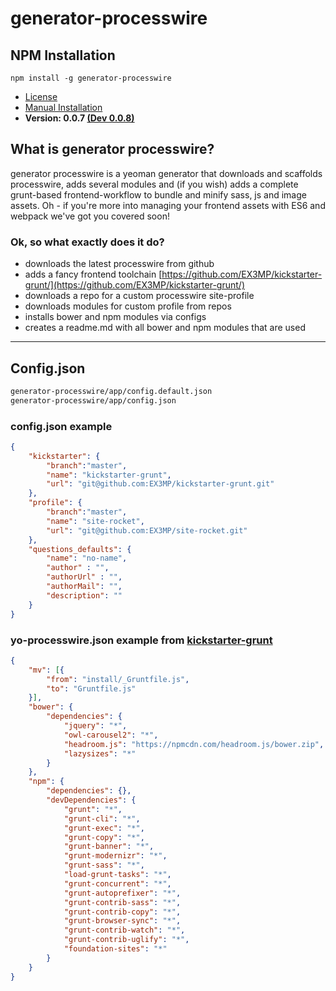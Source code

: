# generator-processwire

## NPM Installation

```
npm install -g generator-processwire
```

- [License](license.txt)
- [Manual Installation](install.md)
- **Version: 0.0.7 [(Dev 0.0.8)](?at=dev)**

## What is generator processwire?

generator processwire is a yeoman generator that downloads and scaffolds  processwire, adds several modules and (if you wish) adds a complete grunt-based frontend-workflow to bundle and minify sass, js and image assets. Oh - if you're more into managing your frontend assets with ES6 and webpack we've got you covered soon!

### Ok, so what exactly does it do?
- downloads the latest processwire from github
- adds a fancy frontend toolchain [https://github.com/EX3MP/kickstarter-grunt/](https://github.com/EX3MP/kickstarter-grunt/)
- downloads a repo for a custom processwire site-profile
- downloads modules for custom profile from repos
- installs bower and npm modules via  configs
- creates a readme.md with all bower and npm modules that are used

--------------------------------------------------------------------------------

## Config.json

```bash
generator-processwire/app/config.default.json
generator-processwire/app/config.json
```

### config.json example

```json
{
    "kickstarter": {
        "branch":"master",
        "name": "kickstarter-grunt",
        "url": "git@github.com:EX3MP/kickstarter-grunt.git"
    },
    "profile": {
        "branch":"master",
        "name": "site-rocket",
        "url": "git@github.com:EX3MP/site-rocket.git"
    },
    "questions_defaults": {
        "name": "no-name",
        "author" : "",
        "authorUrl" : "",
        "authorMail": "",
        "description": ""
    }
}
```

### yo-processwire.json example from [kickstarter-grunt](https://github.com/EX3MP/kickstarter-grunt)

```json
{
    "mv": [{
        "from": "install/_Gruntfile.js",
        "to": "Gruntfile.js"
    }],
    "bower": {
        "dependencies": {
            "jquery": "*",
            "owl-carousel2": "*",
            "headroom.js": "https://npmcdn.com/headroom.js/bower.zip",
            "lazysizes": "*"
        }
    },
    "npm": {
        "dependencies": {},
        "devDependencies": {
            "grunt": "*",
            "grunt-cli": "*",
            "grunt-exec": "*",
            "grunt-copy": "*",
            "grunt-banner": "*",
            "grunt-modernizr": "*",
            "grunt-sass": "*",
            "load-grunt-tasks": "*",
            "grunt-concurrent": "*",
            "grunt-autoprefixer": "*",
            "grunt-contrib-sass": "*",
            "grunt-contrib-copy": "*",
            "grunt-browser-sync": "*",
            "grunt-contrib-watch": "*",
            "grunt-contrib-uglify": "*",
            "foundation-sites": "*"
        }
    }
}
```
